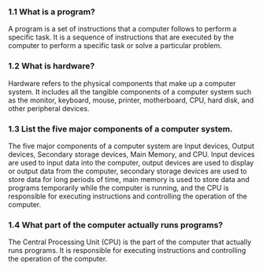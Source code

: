 ### 1.1 What is a program?

A program is a set of instructions that a computer follows to perform a specific task. It is a sequence of instructions that are executed by the computer to perform a specific task or solve a particular problem.

### 1.2 What is hardware?

Hardware refers to the physical components that make up a computer system. It includes all the tangible components of a computer system such as the monitor, keyboard, mouse, printer, motherboard, CPU, hard disk, and other peripheral devices.

### 1.3 List the five major components of a computer system.

The five major components of a computer system are Input devices, Output devices, Secondary storage devices, Main Memory, and CPU. Input devices are used to input data into the computer, output devices are used to display or output data from the computer, secondary storage devices are used to store data for long periods of time, main memory is used to store data and programs temporarily while the computer is running, and the CPU is responsible for executing instructions and controlling the operation of the computer.

### 1.4 What part of the computer actually runs programs?

The Central Processing Unit (CPU) is the part of the computer that actually runs programs. It is responsible for executing instructions and controlling the operation of the computer.
